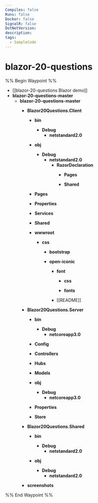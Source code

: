```yaml
---
Compiles: false
Runs: false
Docker: false
SignalR: false
DotNetVersion: 
description: 
tags:
  - SampleCode
---
```



# blazor-20-questions

%% Begin Waypoint %%
- [[blazor-20-questions Blazor demo]]
- **blazor-20-questions-master**
	- **blazor-20-questions-master**
		- **Blazor20Questions.Client**
			- **bin**
				- **Debug**
					- **netstandard2.0**
			- **obj**
				- **Debug**
					- **netstandard2.0**
						- **RazorDeclaration**
							- **Pages**

							- **Shared**

			- **Pages**

			- **Properties**

			- **Services**

			- **Shared**

			- **wwwroot**
				- **css**
					- **bootstrap**

					- **open-iconic**
						- **font**
							- **css**

							- **fonts**

						- [[README]]
		- **Blazor20Questions.Server**
			- **bin**
				- **Debug**
					- **netcoreapp3.0**
			- **Config**

			- **Controllers**

			- **Hubs**

			- **Models**

			- **obj**
				- **Debug**
					- **netcoreapp3.0**

			- **Properties**

			- **Store**

		- **Blazor20Questions.Shared**
			- **bin**
				- **Debug**
					- **netstandard2.0**

			- **obj**
				- **Debug**
					- **netstandard2.0**

		- **screenshots**


%% End Waypoint %%
 